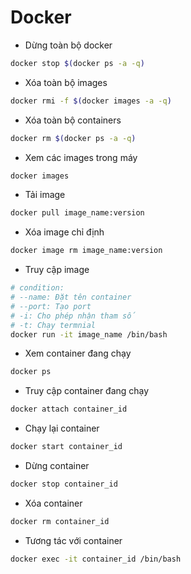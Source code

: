 # Docker

- Dừng toàn bộ docker

```bash
docker stop $(docker ps -a -q)
```

- Xóa toàn bộ images

```bash
docker rmi -f $(docker images -a -q)
```

- Xóa toàn bộ containers

```bash
docker rm $(docker ps -a -q)
```

- Xem các images trong máy

```bash
docker images
```

- Tải image

```bash
docker pull image_name:version
```

- Xóa image chỉ định

```bash
docker image rm image_name:version
```

- Truy cập image

```bash
# condition:
# --name: Đặt tên container
# --port: Tạo port
# -i: Cho phép nhận tham số
# -t: Chạy termnial
docker run -it image_name /bin/bash
```

- Xem container đang chạy

```bash
docker ps
```

- Truy cập container đang chạy

```bash
docker attach container_id
```

- Chạy lại container

```bash
docker start container_id
```

- Dừng container

```bash
docker stop container_id
```

- Xóa container

```bash
docker rm container_id
```

- Tương tác với container

```bash
docker exec -it container_id /bin/bash
```

